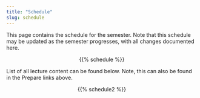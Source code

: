 ```yaml
---
title: "Schedule"
slug: schedule
---
```


This page contains the schedule for the semester. Note that this schedule may be updated as the semester progresses, with all changes documented here.

<!--
- **Prepare** (<i class="fas fa-book-reader fa-lg"></i>): Videos, readings, and slides to prepare for lecture and in-class activities. 
- **Slides** (<i class="fas fa-laptop fa-lg"></i>): Slides accompanying videos, in-class lecture, or lab.
- **AE** (<i class="fas fa-users fa-lg"></i>): Instructions for Application Exercises worked on during that day's lecture.
- **Lab** (<i class="far fa-file-code fa-lg"></i>): Instructions for weekly lab assignments. Labs are assigned on the day they're listed in the schedule.
- **HW** (<i class="fas fa-edit fa-lg"></i>): Instructions for HW assignments. HW is assigned on the day it's listed in the schedule.
- **Exam** (<i class="fas fa-check-square fa-lg"></i>): Instructions for exams. 
- **Project** (<i class="fas fa-file-powerpoint fa-lg"></i>): Instructions for project milestones. 
-->

<div align = "center">
{{% schedule %}}
</div>

List of all lecture content can be found below. Note, this can also be found in the Prepare links above.

<div align = "center">
{{% schedule2 %}}
</div>